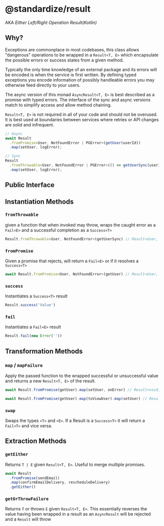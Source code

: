# @standardize/result

AKA _Either_ _Left/Right_ _Operation_ _Result(Kotlin)_

## Why?

Exceptions are commonplace in most codebases, this class allows "dangerous"
operations to be wrapped in a `Result<T, E>` which encapsulate the possible
errors or success states from a given method.

Typically the only time knowledge of an external package and its errors will be
encoded is when the service is first written. By defining typed exceptions you
encode information of possibly handleable errors you may otherwise feed
directly to your users.

The async version of this monad `AsyncResult<T, E>` is best described as a
promise with typed errors. The interface of the sync and async versions match
to simplify access and allow method chaining.

`Result<T, E>` is not required in all of your code and should not be overused.
It is best used at boundaries between services where retries or API changes are
solid and infrequent.

```js
// Async
await Result
  .fromPromise<User, NotFoundError | PGError>(getUser(userId))
  .map(setUser, logError);

// Sync
Result
  .fromThrowable<User, NotFoundError | PGError>(() => getUserSync(userId))
  .map(setUser, logError);
```


## Public Interface

## Instantiation Methods

### `fromThrowable`

given a function that when invoked may throw, wraps the caught error as a
`Fail<E>` and a successful completion as a `Success<T>`

```js
Result.fromThrowable<User, NotFoundError>(getUserSync) // Result<User, NotFoundError>
```

### `fromPromise`

Given a promise that rejects, will return a `Fail<E>` or if it resolves a `Success<T>`

```js
await Result.fromPromise<User, NotFoundError>(getUser) // Result<User, NotFoundError>
```

### `success`

Instantiates a `Success<T>` result

```js
Result.success('Value')
```

### `fail`

Instantiates a `Fail<E>` result

```js
Result.fail(new Error(''))
```

## Transformation Methods

### `map` / `mapFailure`

Apply the passed function to the wrapped successful or unsuccessful value and
returns a new `Result<T, E>` of the result.

```js
await Result.fromPromise(getUser).map(setUser, onError) // Result<void, void>

await Result.fromPromise(getUser).map(toViewUser).map(setUser) // Result<void, E>
```

### `swap`

Swaps the types `<T>` and `<E>`. If a Result is a `Success<T>` it will return a
`Fail<T>` and vice versa.

## Extraction Methods

### `getEither`

Returns `T | E` given `Result<T, E>`. Useful to merge multiple promises.

```js
await Result
  .fromPromise(sendEmail)
  .map(confirmEmailDelivery, rescheduleDelivery)
  .getEither()
```

### `getOrThrowFailure`

Returns `T` or throws `E` given `Result<T, E>`. This essentially reverses the
value having been wrapped in a result as an `AsyncResult` will be rejected and a `Result` will throw

